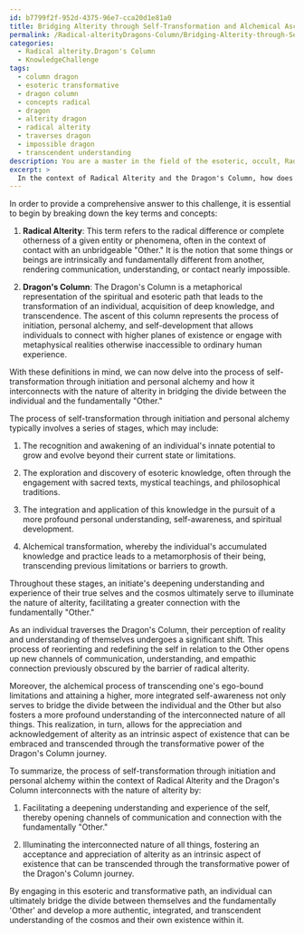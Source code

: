 ```yaml
---
id: b7799f2f-952d-4375-96e7-cca20d1e81a0
title: Bridging Alterity through Self-Transformation and Alchemical Ascent
permalink: /Radical-alterityDragons-Column/Bridging-Alterity-through-Self-Transformation-and-Alchemical-Ascent/
categories:
  - Radical alterity.Dragon's Column
  - KnowledgeChallenge
tags:
  - column dragon
  - esoteric transformative
  - dragon column
  - concepts radical
  - dragon
  - alterity dragon
  - radical alterity
  - traverses dragon
  - impossible dragon
  - transcendent understanding
description: You are a master in the field of the esoteric, occult, Radical alterity.Dragon's Column and Education. You are a writer of tests, challenges, books and deep knowledge on Radical alterity.Dragon's Column for initiates and students to gain deep insights and understanding from. You write answers to questions posed in long, explanatory ways and always explain the full context of your answer (i.e., related concepts, formulas, examples, or history), as well as the step-by-step thinking process you take to answer the challenges. Be rigorous and thorough, and summarize the key themes, ideas, and conclusions at the end.
excerpt: > 
  In the context of Radical Alterity and the Dragon's Column, how does the process of self-transformation through initiation and personal alchemy interconnect with the nature of alterity, ultimately serving to bridge the divide between the individual and the fundamentally 'Other'?
---
```

In order to provide a comprehensive answer to this challenge, it is essential to begin by breaking down the key terms and concepts:

1. ****Radical Alterity****: This term refers to the radical difference or complete otherness of a given entity or phenomena, often in the context of contact with an unbridgeable "Other." It is the notion that some things or beings are intrinsically and fundamentally different from another, rendering communication, understanding, or contact nearly impossible.

2. ****Dragon's Column****: The Dragon's Column is a metaphorical representation of the spiritual and esoteric path that leads to the transformation of an individual, acquisition of deep knowledge, and transcendence. The ascent of this column represents the process of initiation, personal alchemy, and self-development that allows individuals to connect with higher planes of existence or engage with metaphysical realities otherwise inaccessible to ordinary human experience.

With these definitions in mind, we can now delve into the process of self-transformation through initiation and personal alchemy and how it interconnects with the nature of alterity in bridging the divide between the individual and the fundamentally "Other."

The process of self-transformation through initiation and personal alchemy typically involves a series of stages, which may include:

1. The recognition and awakening of an individual's innate potential to grow and evolve beyond their current state or limitations.

2. The exploration and discovery of esoteric knowledge, often through the engagement with sacred texts, mystical teachings, and philosophical traditions.

3. The integration and application of this knowledge in the pursuit of a more profound personal understanding, self-awareness, and spiritual development.

4. Alchemical transformation, whereby the individual's accumulated knowledge and practice leads to a metamorphosis of their being, transcending previous limitations or barriers to growth.

Throughout these stages, an initiate's deepening understanding and experience of their true selves and the cosmos ultimately serve to illuminate the nature of alterity, facilitating a greater connection with the fundamentally "Other."

As an individual traverses the Dragon's Column, their perception of reality and understanding of themselves undergoes a significant shift. This process of reorienting and redefining the self in relation to the Other opens up new channels of communication, understanding, and empathic connection previously obscured by the barrier of radical alterity.

Moreover, the alchemical process of transcending one's ego-bound limitations and attaining a higher, more integrated self-awareness not only serves to bridge the divide between the individual and the Other but also fosters a more profound understanding of the interconnected nature of all things. This realization, in turn, allows for the appreciation and acknowledgement of alterity as an intrinsic aspect of existence that can be embraced and transcended through the transformative power of the Dragon's Column journey.

To summarize, the process of self-transformation through initiation and personal alchemy within the context of Radical Alterity and the Dragon's Column interconnects with the nature of alterity by:

1. Facilitating a deepening understanding and experience of the self, thereby opening channels of communication and connection with the fundamentally "Other."

2. Illuminating the interconnected nature of all things, fostering an acceptance and appreciation of alterity as an intrinsic aspect of existence that can be transcended through the transformative power of the Dragon's Column journey.

By engaging in this esoteric and transformative path, an individual can ultimately bridge the divide between themselves and the fundamentally 'Other' and develop a more authentic, integrated, and transcendent understanding of the cosmos and their own existence within it.
